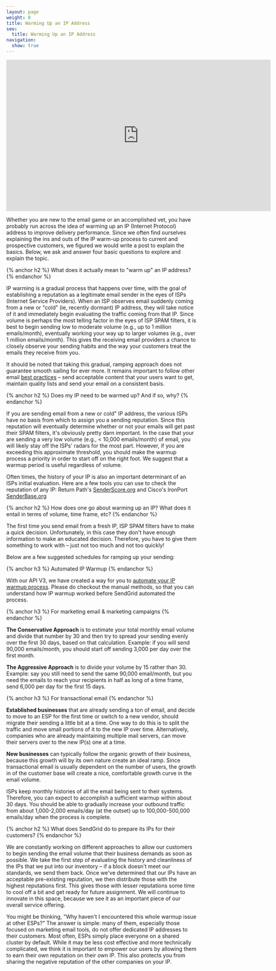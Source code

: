 ```yaml
---
layout: page
weight: 0
title: Warming Up an IP Address
seo:
  title: Warming Up an IP Address
navigation:
  show: true
---
```


<iframe src="https://player.vimeo.com/video/80755248" width="700" height="400" frameborder="0" webkitallowfullscreen mozallowfullscreen allowfullscreen></iframe>

Whether you are new to the email game or an accomplished vet, you have probably run across the idea of warming up an IP (Internet Protocol) address to improve delivery performance. Since we often find ourselves explaining the ins and outs of the IP warm-up process to current and prospective customers, we figured we would write a post to explain the basics. Below, we ask and answer four basic questions to explore and explain the topic.

{% anchor h2 %}
What does it actually mean to "warm up" an IP address? 
{% endanchor %}

IP warming is a gradual process that happens over time, with the goal of establishing a reputation as a legitimate email sender in the eyes of ISPs (Internet Service Providers). When an ISP observes email suddenly coming from a new or "cold" (ie, recently dormant) IP address, they will take notice of it and immediately begin evaluating the traffic coming from that IP. Since volume is perhaps the most telling factor in the eyes of ISP SPAM filters, it is best to begin sending low to moderate volume (e.g., up to 1 million emails/month), eventually working your way up to larger volumes (e.g., over 1 million emails/month). This gives the receiving email providers a chance to closely observe your sending habits and the way your customers treat the emails they receive from you.

It should be noted that taking this gradual, ramping approach does not guarantee smooth sailing for ever more. It remains important to follow other email [best practices](https://sendgrid.com/blog/10-tips-to-keep-email-out-of-the-spam-folder) – send acceptable content that your users want to get, maintain quality lists and send your email on a consistent basis.

{% anchor h2 %}
Does my IP need to be warmed up? And if so, why? 
{% endanchor %}

If you are sending email from a new or cold" IP address, the various ISPs have no basis from which to assign you a sending reputation. Since this reputation will eventually determine whether or not your emails will get past their SPAM filters, it's obviously pretty darn important. In the case that your are sending a very low volume (e.g., \< 10,000 emails/month) of email, you will likely stay off the ISPs' radars for the most part. However, if you are exceeding this approximate threshold, you should make the warmup process a priority in order to start off on the right foot. We suggest that a warmup period is useful regardless of volume.

Often times, the history of your IP is also an important determinant of an ISPs initial evaluation. Here are a few tools you can use to check the reputation of any IP: Return Path's [SenderScore.org](https://senderscore.org) and Cisco's IronPort [SenderBase.org](http://www.senderbase.org)

{% anchor h2 %}
How does one go about warming up an IP? What does it entail in terms of volume, time frame, etc? 
{% endanchor %}

The first time you send email from a fresh IP, ISP SPAM filters have to make a quick decision. Unfortunately, in this case they don't have enough information to make an educated decision. Therefore, you have to give them something to work with – just not too much and not too quickly!

Below are a few suggested schedules for ramping up your sending:

{% anchor h3 %}
Automated IP Warmup
{% endanchor %}

With our API V3, we have created a way for you to [automate your IP warmup process]({{root_url}}/API_Reference/Web_API_v3/IP_Management/ip_warmup.html). Please do checkout the manual methods, so that you can understand how IP warmup worked before SendGrid automated the process.

{% anchor h3 %}
For marketing email & marketing campaigns 
{% endanchor %}

**The Conservative Approach** is to estimate your total monthly email volume and divide that number by 30 and then try to spread your sending evenly over the first 30 days, based on that calculation. Example: if you will send 90,000 emails/month, you should start off sending 3,000 per day over the first month.

**The Aggressive Approach** is to divide your volume by 15 rather than 30. Example: say you still need to send the same 90,000 email/month, but you need the emails to reach your recipients in half as long of a time frame, send 6,000 per day for the first 15 days.

{% anchor h3 %}
For transactional email 
{% endanchor %}

**Established businesses** that are already sending a ton of email, and decide to move to an ESP for the first time or switch to a new vendor, should migrate their sending a little bit at a time. One way to do this is to split the traffic and move small portions of it to the new IP over time. Alternatively, companies who are already maintaining multiple mail servers, can move their servers over to the new IP(s) one at a time.

**New businesses** can typically follow the organic growth of their business, because this growth will by its own nature create an ideal ramp. Since transactional email is usually dependent on the number of users, the growth in of the customer base will create a nice, comfortable growth curve in the email volume.

ISPs keep monthly histories of all the email being sent to their systems. Therefore, you can expect to accomplish a sufficient warmup within about 30 days. You should be able to gradually increase your outbound traffic from about 1,000-2,000 emails/day (at the outset) up to 100,000-500,000 emails/day when the process is complete.

{% anchor h2 %}
What does SendGrid do to prepare its IPs for their customers?
{% endanchor %}

We are constantly working on different approaches to allow our customers to begin sending the email volume that their business demands as soon as possible. We take the first step of evaluating the history and cleanliness of the IPs that we put into our inventory – if a block doesn't meet our standards, we send them back. Once we've determined that our IPs have an acceptable pre-existing reputation, we then distribute those with the highest reputations first. This gives those with lesser reputations some time to cool off a bit and get ready for future assignment. We will continue to innovate in this space, because we see it as an important piece of our overall service offering.

You might be thinking, "Why haven't I encountered this whole warmup issue at other ESPs?" The answer is simple: many of them, especially those focused on marketing email tools, do not offer dedicated IP addresses to their customers. Most often, ESPs simply place everyone on a shared cluster by default. While it may be less cost effective and more technically complicated, we think it is important to empower our users by allowing them to earn their own reputation on their own IP. This also protects you from sharing the negative reputation of the other companies on your IP.
